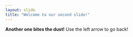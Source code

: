```yaml
---
layout: slide
title: "Welcome to our second slide!"
---
```

**Another one bites the dust!**
Use the left arrow to go back!
